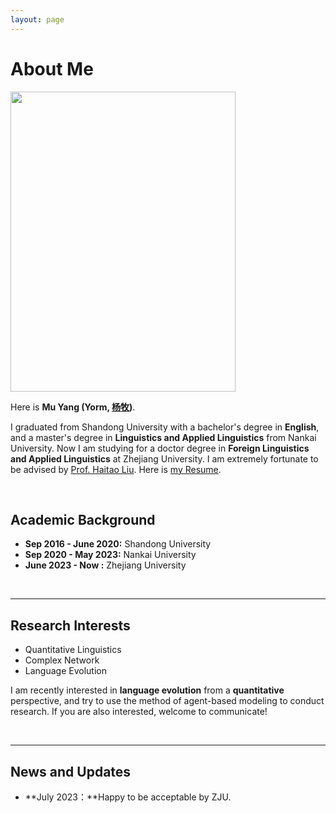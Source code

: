 ```yaml
---
layout: page
---
```


# About Me

<img src="https://yuhuyang.com/网络.jpg" class="floatpic" width="360" height="480">

Here is **Mu Yang (Yorm, [杨牧](https://yuhuyang.com/file/杨牧简历.pdf))**.

I graduated from Shandong University with a bachelor's degree in **English**, and a master's degree in **Linguistics and Applied Linguistics** from Nankai University. Now I am studying for a doctor degree in **Foreign Linguistics and Applied Linguistics** at Zhejiang University. I am extremely fortunate to be advised by [Prof. Haitao Liu](https://person.zju.edu.cn/lht). Here is [my Resume](https://yuhuyang.com/file/Resume-MuYang.pdf).

<br>

## Academic Background


- **Sep 2016 - June 2020:** Shandong University 
- **Sep 2020 - May 2023:** Nankai University
- **June 2023 - Now :** Zhejiang University

<br>

---

## Research Interests

- Quantitative Linguistics 
- Complex Network
- Language Evolution

I am recently interested in **language evolution** from a **quantitative** perspective, and try to use the method of agent-based modeling to conduct research. If you are also interested, welcome to communicate!

<br>

---

## News and Updates

- **July 2023：**Happy to be acceptable by ZJU.

<br>
